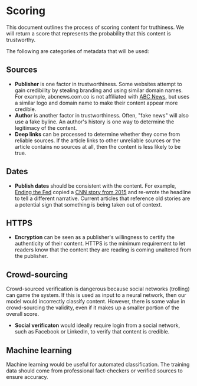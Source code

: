 # Scoring

This document outlines the process of scoring content for truthiness.
We will return a score that represents the probability that this content
is trustworthy.

The following are categories of metadata that will be used:

## Sources

- **Publisher** is one factor in trustworthiness. Some websites attempt to gain credibility by stealing branding and using similar domain names. For example, abcnews.com.co is not affiliated with [ABC News](http://abcnews.go.com/), but uses a similar logo and domain name to make their content appear more credible.
- **Author** is another factor in trustworthiness.  Often, "fake news" will also use a fake byline.  An author's history is one way to determine the legitimacy of the content.
- **Deep links** can be processed to determine whether they come from reliable sources. If the article links to other unreliable sources or the article contains no sources at all, then the content is less likely to be true.

## Dates

- **Publish dates** should be consistent with the content. For example, [Ending the Fed](http://endingthefed.com/since-donald-trump-won-the-presidency-ford-shifts-truck-production-from-mexico-to-ohio.html) copied a [CNN story from 2015](http://money.cnn.com/2015/08/13/news/companies/ford-truck-mexico-ohio/) and re-wrote the headline to tell a different narrative.  Current articles that reference old stories are a potential sign that something is being taken out of context.

## HTTPS

- **Encryption** can be seen as a publisher's willingness to certify the authenticity of their content. HTTPS is the minimum requirement to let readers know that the content they are reading is coming unaltered from the publisher.

## Crowd-sourcing

Crowd-sourced verification is dangerous because social networks (trolling) can game the system. If this is used as input to a neural network, then our model would incorrectly classify content. However, there is some value in crowd-sourcing the validity, even if it makes up a smaller portion of the overall score.

- **Social verificaton** would ideally require login from a social network, such as Facebook or LinkedIn, to verify that content is credible.

## Machine learning

Machine learning would be useful for automated classification.  The training data should come from professional fact-checkers or verified sources to ensure accuracy.
